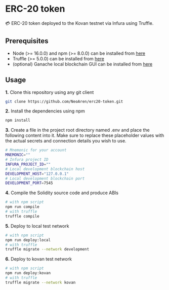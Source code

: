 # ERC-20 token

💳 ERC-20 token deployed to the Kovan testnet via Infura using Truffle.

## Prerequisites

- Node (>= 16.0.0) and npm (>= 8.0.0) can be installed from [here](https://nodejs.org/en/)
- Truffle (>= 5.0.0) can be installed from [here](https://trufflesuite.com/)
- (optional) Ganache local blockchain GUI can be installed from [here](https://trufflesuite.com/ganache/)

## Usage

**1.** Clone this repository using any git client
```bash
git clone https://github.com/NeoAren/erc20-token.git
```

**2.** Install the dependencies using npm
```bash
npm install
```

**3.** Create a file in the project root directory named .env and place the following content into it. Make sure to replace these placeholder values with the actual secrets and connection details you wish to use.
```bash
# Mnemonic for your account
MNEMONIC=""
# Infura project ID
INFURA_PROJECT_ID=""
# Local development blockchain host
DEVELOPMENT_HOST="127.0.0.1"
# Local development blockchain port
DEVELOPMENT_PORT=7545
```

**4.** Compile the Solidity source code and produce ABIs
```bash
# with npm script
npm run compile
# with truffle
truffle compile
```

**5.** Deploy to local test network
```bash
# with npm script
npm run deploy:local
# with truffle
truffle migrate --network development
```

**6.** Deploy to kovan test network
```bash
# with npm script
npm run deploy:kovan
# with truffle
truffle migrate --network kovan
```
